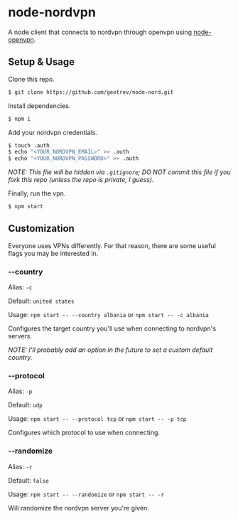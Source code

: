 # node-nordvpn

A node client that connects to nordvpn through openvpn using [node-openvpn](https://github.com/luigiplr/node-openvpn).

## Setup & Usage

Clone this repo.

```sh
$ git clone https://github.com/geotrev/node-nord.git
```

Install dependencies.

```sh
$ npm i
```

Add your nordvpn credentials.

```sh
$ touch .auth
$ echo "<YOUR_NORDVPN_EMAIL>" >> .auth
$ echo "<YOUR_NORDVPN_PASSWORD>" >> .auth
```

_NOTE: This file will be hidden via `.gitignore`; DO NOT commit this file if you fork this repo (unless the repo is private, I guess)._

Finally, run the vpn.

```sh
$ npm start
```

## Customization

Everyone uses VPNs differently. For that reason, there are some useful flags you may be interested in.

### --country

Alias: `-c`

Default: `united states`

Usage: `npm start -- --country albania` or `npm start -- -c albania`

Configures the target country you'll use when connecting to nordvpn's servers.

_NOTE: I'll probably add an option in the future to set a custom default country._

### --protocol

Alias: `-p`

Default: `udp`

Usage: `npm start -- --protocol tcp` or `npm start -- -p tcp`

Configures which protocol to use when connecting.

### --randomize

Alias: `-r`

Default: `false`

Usage: `npm start -- --randomize` or `npm start -- -r`

Will randomize the nordvpn server you're given. 
